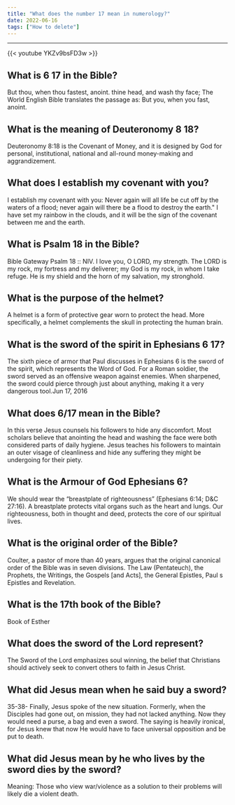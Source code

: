 ```yaml
---
title: "What does the number 17 mean in numerology?"
date: 2022-06-16
tags: ["How to delete"]
---
```


---
{{< youtube YKZv9bsFD3w >}}
## What is 6 17 in the Bible?
But thou, when thou fastest, anoint. thine head, and wash thy face; The World English Bible translates the passage as: But you, when you fast, anoint.

## What is the meaning of Deuteronomy 8 18?
Deuteronomy 8:18 is the Covenant of Money, and it is designed by God for personal, institutional, national and all-round money-making and aggrandizement.

## What does I establish my covenant with you?
I establish my covenant with you: Never again will all life be cut off by the waters of a flood; never again will there be a flood to destroy the earth." I have set my rainbow in the clouds, and it will be the sign of the covenant between me and the earth.

## What is Psalm 18 in the Bible?
Bible Gateway Psalm 18 :: NIV. I love you, O LORD, my strength. The LORD is my rock, my fortress and my deliverer; my God is my rock, in whom I take refuge. He is my shield and the horn of my salvation, my stronghold.

## What is the purpose of the helmet?
A helmet is a form of protective gear worn to protect the head. More specifically, a helmet complements the skull in protecting the human brain.

## What is the sword of the spirit in Ephesians 6 17?
The sixth piece of armor that Paul discusses in Ephesians 6 is the sword of the spirit, which represents the Word of God. For a Roman soldier, the sword served as an offensive weapon against enemies. When sharpened, the sword could pierce through just about anything, making it a very dangerous tool.Jun 17, 2016

## What does 6/17 mean in the Bible?
In this verse Jesus counsels his followers to hide any discomfort. Most scholars believe that anointing the head and washing the face were both considered parts of daily hygiene. Jesus teaches his followers to maintain an outer visage of cleanliness and hide any suffering they might be undergoing for their piety.

## What is the Armour of God Ephesians 6?
We should wear the “breastplate of righteousness” (Ephesians 6:14; D&C 27:16). A breastplate protects vital organs such as the heart and lungs. Our righteousness, both in thought and deed, protects the core of our spiritual lives.

## What is the original order of the Bible?
Coulter, a pastor of more than 40 years, argues that the original canonical order of the Bible was in seven divisions. The Law (Pentateuch), the Prophets, the Writings, the Gospels [and Acts], the General Epistles, Paul s Epistles and Revelation.

## What is the 17th book of the Bible?
Book of Esther

## What does the sword of the Lord represent?
The Sword of the Lord emphasizes soul winning, the belief that Christians should actively seek to convert others to faith in Jesus Christ.

## What did Jesus mean when he said buy a sword?
35-38- Finally, Jesus spoke of the new situation. Formerly, when the Disciples had gone out, on mission, they had not lacked anything. Now they would need a purse, a bag and even a sword. The saying is heavily ironical, for Jesus knew that now He would have to face universal opposition and be put to death.

## What did Jesus mean by he who lives by the sword dies by the sword?
Meaning: Those who view war/violence as a solution to their problems will likely die a violent death.

